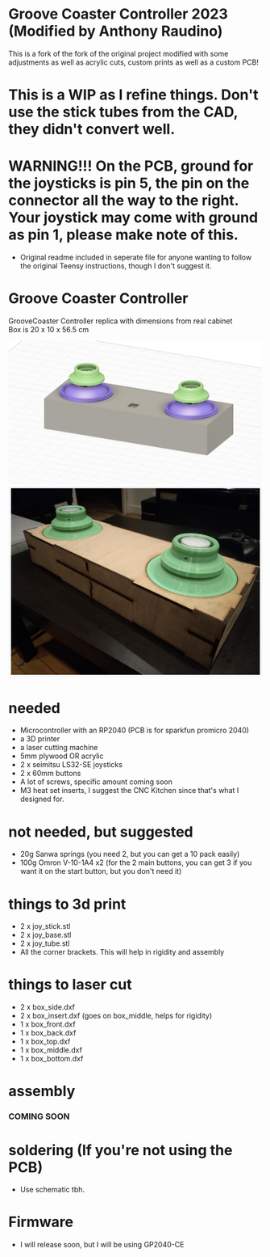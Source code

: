# Groove Coaster Controller 2023 (Modified by Anthony Raudino)
This is a fork of the fork of the original project modified with some adjustments as well as acrylic cuts, custom prints as well as a custom PCB!

# This is a WIP as I refine things. Don't use the stick tubes from the CAD, they didn't convert well.

# WARNING!!! On the PCB, ground for the joysticks is pin 5, the pin on the connector all the way to the right. Your joystick may come with ground as pin 1, please make note of this.

* Original readme included in seperate file for anyone wanting to follow the original Teensy instructions, though I don't suggest it.


# Groove Coaster Controller
GrooveCoaster Controller replica with dimensions from real cabinet  
Box is 20 x 10 x 56.5 cm

![6mmcontroller](Groove_Coaster_Anthony_Raudino.png)
![controller](controller.jpg)


# needed
- Microcontroller with an RP2040 (PCB is for sparkfun promicro 2040)
- a 3D printer
- a laser cutting machine
- 5mm plywood OR acrylic 
- 2 x seimitsu LS32-SE joysticks
- 2 x 60mm buttons
- A lot of screws, specific amount coming soon
- M3 heat set inserts, I suggest the CNC Kitchen since that's what I designed for.

# not needed, but suggested
 - 20g Sanwa springs (you need 2, but you can get a 10 pack easily)
 - 100g Omron V-10-1A4 x2 (for the 2 main buttons, you can get 3 if you want it on the start button, but you don't need it)

# things to 3d print
- 2 x joy_stick.stl
- 2 x joy_base.stl
- 2 x joy_tube.stl
- All the corner brackets. This will help in rigidity and assembly

# things to laser cut
- 2 x box_side.dxf
- 2 x box_insert.dxf (goes on box_middle, helps for rigidity)
- 1 x box_front.dxf
- 1 x box_back.dxf
- 1 x box_top.dxf
- 1 x box_middle.dxf
- 1 x box_bottom.dxf

# assembly
### COMING SOON

# soldering (If you're not using the PCB)
- Use schematic tbh.

# Firmware
- I will release soon, but I will be using GP2040-CE
